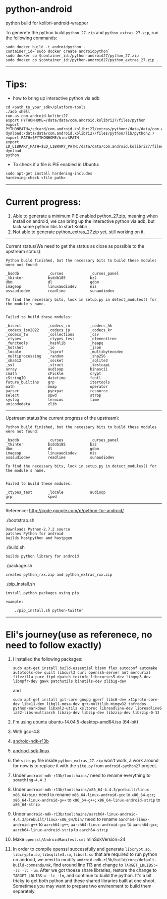 # python-android
python build for kolibri-android-wrapper

To generete the python build `python_27.zip` and `python_extras_27.zip`, run the following commands:
```
sudo docker build -t androidpython .
container_id=`sudo docker create androidpython`
sudo docker cp $container_id:/python-android27/python_27.zip . 
sudo docker cp $container_id:/python-android27/python_extras_27.zip .
```

-------

# Tips:

* how to bring up interactive python via adb:
```
cd <path_to_your_sdk>/platform-tools
./adb shell
run-as com.android.kolibri27
export PYTHONHOME=/data/data/com.android.kolibri27/files/python
export PYTHONPATH=/sdcard/com.android.kolibri27/extras/python:/data/data/com.android.kolibri27/files/python/lib/python2.7/lib-dynload:/data/data/com.android.kolibri27/files/python/lib/python2.7
export PATH=$PYTHONHOME/bin:$PATH
export LD_LIBRARY_PATH=$LD_LIBRARY_PATH:/data/data/com.android.kolibri27/files/python/lib:/data/data/com.android.kolibri27/files/python/lib/python2.7/lib-dynload
python
```

* To check if a file is PIE enabled in Ubuntu:
```
sudo apt-get install hardening-includes
hardening-check <file path>
```

-------

# Current progress:
1. Able to generate a minimum PIE enabled python_27.zip, meaning when install on android, we can bring up the interactive python via adb, but lack some python libs to start Kolibri.
2. Not able to generate python_extras_27.zip yet, still working on it.

-------


Current status(We need to get the status as close as possible to the upstream status):

    Python build finished, but the necessary bits to build these modules were not found:

    _bsddb             _curses            _curses_panel   
    _tkinter           bsddb185           bz2             
    dbm                dl                 gdbm            
    imageop            linuxaudiodev      nis             
    ossaudiodev        readline           sunaudiodev     

    To find the necessary bits, look in setup.py in detect_modules() for the module's name.


    Failed to build these modules:

    _bisect            _codecs_cn         _codecs_hk      
    _codecs_iso2022    _codecs_jp         _codecs_kr      
    _codecs_tw         _collections       _csv            
    _ctypes            _ctypes_test       _elementtree    
    _functools         _hashlib           _heapq          
    _hotshot           _io                _json           
    _locale            _lsprof            _multibytecodec 
    _multiprocessing   _random            _sha256         
    _sha512            _socket            _sqlite3        
    _ssl               _struct            _testcapi       
    array              audioop            binascii        
    cmath              cPickle            crypt           
    cStringIO          datetime           fcntl           
    future_builtins    grp                itertools       
    math               mmap               operator        
    parser             pyexpat            resource        
    select             spwd               strop           
    syslog             termios            time            
    unicodedata        zlib    


-------


Upstream status(the current progress of the upstream):

    Python build finished, but the necessary bits to build these modules were not found:

    _bsddb             _curses            _curses_panel
    _tkinter           bsddb185           bz2
    dbm                dl                 gdbm
    imageop            linuxaudiodev      nis
    ossaudiodev        readline           sunaudiodev

    To find the necessary bits, look in setup.py in detect_modules() for the module's name.


    Failed to build these modules:
    
    _ctypes_test       _locale            audioop
    grp                spwd


-------

Reference:
    http://code.google.com/p/python-for-android/

./bootstrap.sh

    Downloads Python-2.7.2 source
    patches Python for android
    builds hostpython and hostpgen

./build.sh

    builds python library for android

./package.sh

    creates python_rxx.zip and python_extras_rxx.zip

./pip_install.sh

    install python packages using pip.

    example:

        ./pip_install.sh python-twitter

-------

# Eli's journey(use as referenece, no need to follow exactly)

1. I installed the following packages:
    ```
    sudo apt-get install build-essential bison flex autoconf automake autotools-dev quilt libcurl3 curl openssh-server ant mercurial filezilla pure-ftpd dpatch texinfo libncurses5-dev libgmp3-dev libmpfr-dev gawk patchutils binutils-dev zlib1g-dev 
    ```
    and
    ```
    sudo apt-get install git-core gnupg gperf libc6-dev x11proto-core-dev libx11-dev libgl1-mesa-dev g++-multilib mingw32 tofrodos python-markdown libxml2-utils xsltproc libreadline-dev libreadline6 ia32-libs-multiarch libzip-dev libzip-dev libzzip-dev libzzip-0-13
    ```
2. I'm using ubuntu ubuntu-14.04.5-desktop-amd64.iso (64-bit)
3. With gcc-4.8
4. [android-ndk-r13b](https://dl.google.com/android/repository/android-ndk-r13b-linux-x86_64.zip)
5. [andriod-sdk-linux](https://dl.google.com/android/android-sdk_r24.4.1-linux.tgz)
6. the `site.py` file inside `python_extras_27.zip` won't work, a work around for now is to replace it with the `site.py` from `android-python27` project.


7. Under `android-ndk-r13b/toolchains/` need to rename everything to `something-4.4.3`
8. Under `android-ndk-r13b/toolchains/x86_64-4.4.3/prebuilt/linux-x86_64/bin/` need to rename `x86_64-linux-android-gcc` to `x86_64-gcc`; `x86_64-linux-android-g++` to `x86_64-g++`; `x86_64-linux-android-strip` to `x86_64-strip`
9. Under `android-ndk-r13b/toolchains/aarch64-linux-android-4.4.3/prebuilt/linux-x86_64/bin/` need to rename `aarch64-linux-android-g++` to `aarch64-g++`; `aarch64-linux-android-gcc` to `aarch64-gcc`; `aarch64-linux-android-strip` to `aarch64-strip`
10. Make `openssl/AndroidManifest.xml` minSdkVersion=24
11. In order to compile openssl successfully and generate `libcrypt.so`, `libcrypto.so`, `libsqlite3.so`, `libssl.so` that are required to run python on android, we need to modify `android-ndk-r13b/build/core/default-build-commands/mk`, find around line 113 and change to `TARGET_LDLIBS:= -lz -lc -lm`. After we got thoese share libraries, restore the change to `TARGET_LDLIBS:= -lc -lm`, and continue to build the python. It's a bit tricky to get both python and these shared libraries built at one shoot. Sometimes you may want to prepare two envirenment to build them separately.
